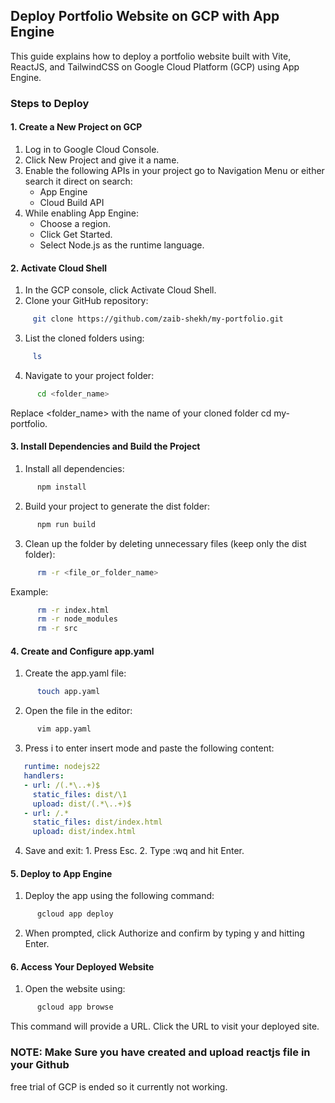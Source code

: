## Deploy Portfolio Website on GCP with App Engine
This guide explains how to deploy a portfolio website built with Vite, ReactJS, and TailwindCSS on Google Cloud Platform (GCP) using App Engine.

### Steps to Deploy
#### 1. Create a New Project on GCP
  1. Log in to Google Cloud Console.
  2. Click New Project and give it a name.
  3. Enable the following APIs in your project go to Navigation Menu or either search it direct on search:
     * App Engine
     * Cloud Build API
  4. While enabling App Engine:
      * Choose a region.
      * Click Get Started.
      * Select Node.js as the runtime language.
#### 2. Activate Cloud Shell
  1. In the GCP console, click Activate Cloud Shell.
  2. Clone your GitHub repository:
   ```Bash
        git clone https://github.com/zaib-shekh/my-portfolio.git
   ```
  3. List the cloned folders using:
   ```Bash
        ls
   ```

  4. Navigate to your project folder:
   ```Bash
         cd <folder_name> 
   ```
Replace <folder_name> with the name of your cloned folder cd my-portfolio.

#### 3. Install Dependencies and Build the Project
  1. Install all dependencies:
   ```Bash
         npm install
   ```

  2. Build your project to generate the dist folder:
   ```Bash
         npm run build
   ```

  3. Clean up the folder by deleting unnecessary files (keep only the dist folder):
   ```Bash
         rm -r <file_or_folder_name>
   ```

Example:
   ```Bash
         rm -r index.html
         rm -r node_modules
         rm -r src
   ```
#### 4. Create and Configure app.yaml
  1. Create the app.yaml file:
   ```Bash
         touch app.yaml
   ```

  2. Open the file in the editor:
   ```Bash
         vim app.yaml
   ```
  3. Press i to enter insert mode and paste the following content:
   ```yaml
      runtime: nodejs22
      handlers:
      - url: /(.*\..+)$
        static_files: dist/\1
        upload: dist/(.*\..+)$
      - url: /.*
        static_files: dist/index.html
        upload: dist/index.html
   ```

  4. Save and exit:
    1. Press Esc.
    2. Type :wq and hit Enter.
     
#### 5. Deploy to App Engine
  1. Deploy the app using the following command:
   ```Bash
         gcloud app deploy
   ```
   
  2. When prompted, click Authorize and confirm by typing y and hitting Enter.
#### 6. Access Your Deployed Website
  1. Open the website using:
   ```Bash
         gcloud app browse
   ```
This command will provide a URL. Click the URL to visit your deployed site.
### NOTE: Make Sure you have created and upload reactjs file in your Github
free trial of GCP is ended so it currently not working.


